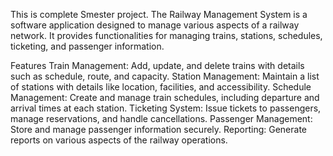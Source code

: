 This is complete Smester project.
The Railway Management System is a software application designed to manage various aspects of a railway network. It provides functionalities for managing trains, stations, schedules, ticketing, and passenger information.

Features
Train Management: Add, update, and delete trains with details such as schedule, route, and capacity.
Station Management: Maintain a list of stations with details like location, facilities, and accessibility.
Schedule Management: Create and manage train schedules, including departure and arrival times at each station.
Ticketing System: Issue tickets to passengers, manage reservations, and handle cancellations.
Passenger Management: Store and manage passenger information securely.
Reporting: Generate reports on various aspects of the railway operations.
